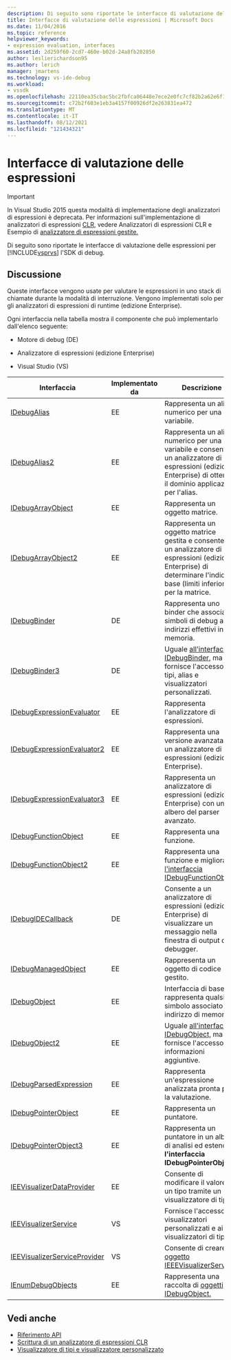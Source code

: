 ```yaml
---
description: Di seguito sono riportate le interfacce di valutazione delle espressioni per Visual Studio Debugging SDK.
title: Interfacce di valutazione delle espressioni | Microsoft Docs
ms.date: 11/04/2016
ms.topic: reference
helpviewer_keywords:
- expression evaluation, interfaces
ms.assetid: 2d259f60-2cd7-460e-b02d-24a8fb202850
author: leslierichardson95
ms.author: lerich
manager: jmartens
ms.technology: vs-ide-debug
ms.workload:
- vssdk
ms.openlocfilehash: 22110ea35cbac5bc2fbfca06448e7ece2e0fc7cf82b2a62e6f1d0ee835d38eae
ms.sourcegitcommit: c72b2f603e1eb3a4157f00926df2e263831ea472
ms.translationtype: MT
ms.contentlocale: it-IT
ms.lasthandoff: 08/12/2021
ms.locfileid: "121434321"
---
```

# <a name="expression-evaluation-interfaces"></a>Interfacce di valutazione delle espressioni
> [!IMPORTANT]
> In Visual Studio 2015 questa modalità di implementazione degli analizzatori di espressioni è deprecata. Per informazioni sull'implementazione di analizzatori di espressioni [CLR,](https://github.com/Microsoft/ConcordExtensibilitySamples/wiki/CLR-Expression-Evaluators) vedere Analizzatori di espressioni CLR e Esempio di [analizzatore di espressioni gestite.](https://github.com/Microsoft/ConcordExtensibilitySamples/wiki/Managed-Expression-Evaluator-Sample)

 Di seguito sono riportate le interfacce di valutazione delle espressioni per [!INCLUDE[vsprvs](../../../code-quality/includes/vsprvs_md.md)] l'SDK di debug.

## <a name="discussion"></a>Discussione
 Queste interfacce vengono usate per valutare le espressioni in uno stack di chiamate durante la modalità di interruzione. Vengono implementati solo per gli analizzatori di espressioni di runtime (edizione Enterprise).

 Ogni interfaccia nella tabella mostra il componente che può implementarlo dall'elenco seguente:

- Motore di debug (DE)

- Analizzatore di espressioni (edizione Enterprise)

- Visual Studio (VS)

|Interfaccia|Implementato da|Descrizione|
|---------------|--------------------|-----------------|
|[IDebugAlias](../../../extensibility/debugger/reference/idebugalias.md)|EE|Rappresenta un alias numerico per una variabile.|
|[IDebugAlias2](../../../extensibility/debugger/reference/idebugalias2.md)|EE|Rappresenta un alias numerico per una variabile e consente a un analizzatore di espressioni (edizione Enterprise) di ottenere il dominio applicazione per l'alias.|
|[IDebugArrayObject](../../../extensibility/debugger/reference/idebugarrayobject.md)|EE|Rappresenta un oggetto matrice.|
|[IDebugArrayObject2](../../../extensibility/debugger/reference/idebugarrayobject2.md)|EE|Rappresenta un oggetto matrice gestita e consente a un analizzatore di espressioni (edizione Enterprise) di determinare l'indice di base (limiti inferiori) per la matrice.|
|[IDebugBinder](../../../extensibility/debugger/reference/idebugbinder.md)|DE|Rappresenta uno binder che associa i simboli di debug agli indirizzi effettivi in memoria.|
|[IDebugBinder3](../../../extensibility/debugger/reference/idebugbinder3.md)|DE|Uguale [all'interfaccia IDebugBinder,](../../../extensibility/debugger/reference/idebugbinder.md) ma fornisce l'accesso a tipi, alias e visualizzatori personalizzati.|
|[IDebugExpressionEvaluator](../../../extensibility/debugger/reference/idebugexpressionevaluator.md)|EE|Rappresenta l'analizzatore di espressioni.|
|[IDebugExpressionEvaluator2](../../../extensibility/debugger/reference/idebugexpressionevaluator2.md)|EE|Rappresenta una versione avanzata di un analizzatore di espressioni (edizione Enterprise).|
|[IDebugExpressionEvaluator3](../../../extensibility/debugger/reference/idebugexpressionevaluator3.md)|EE|Rappresenta un analizzatore di espressioni (edizione Enterprise) con un albero del parser avanzato.|
|[IDebugFunctionObject](../../../extensibility/debugger/reference/idebugfunctionobject.md)|EE|Rappresenta una funzione.|
|[IDebugFunctionObject2](../../../extensibility/debugger/reference/idebugfunctionobject2.md)|EE|Rappresenta una funzione e migliora [l'interfaccia IDebugFunctionObject.](../../../extensibility/debugger/reference/idebugfunctionobject.md)|
|[IDebugIDECallback](../../../extensibility/debugger/reference/idebugidecallback.md)|DE|Consente a un analizzatore di espressioni (edizione Enterprise) di visualizzare un messaggio nella finestra di output del debugger.|
|[IDebugManagedObject](../../../extensibility/debugger/reference/idebugmanagedobject.md)|EE|Rappresenta un oggetto di codice gestito.|
|[IDebugObject](../../../extensibility/debugger/reference/idebugobject.md)|EE|Interfaccia di base che rappresenta qualsiasi simbolo associato a un indirizzo di memoria.|
|[IDebugObject2](../../../extensibility/debugger/reference/idebugobject2.md)|EE|Uguale [all'interfaccia IDebugObject,](../../../extensibility/debugger/reference/idebugobject.md) ma fornisce l'accesso a informazioni aggiuntive.|
|[IDebugParsedExpression](../../../extensibility/debugger/reference/idebugparsedexpression.md)|EE|Rappresenta un'espressione analizzata pronta per la valutazione.|
|[IDebugPointerObject](../../../extensibility/debugger/reference/idebugpointerobject.md)|EE|Rappresenta un puntatore.|
|[IDebugPointerObject3](../../../extensibility/debugger/reference/idebugpointerobject3.md)|EE|Rappresenta un puntatore in un albero di analisi ed estende **l'interfaccia IDebugPointerObject.**|
|[IEEVisualizerDataProvider](../../../extensibility/debugger/reference/ieevisualizerdataprovider.md)|EE|Consente di modificare il valore di un tipo tramite un visualizzatore di tipi.|
|[IEEVisualizerService](../../../extensibility/debugger/reference/ieevisualizerservice.md)|VS|Fornisce l'accesso ai visualizzatori personalizzati e ai visualizzatori di tipi.|
|[IEEVisualizerServiceProvider](../../../extensibility/debugger/reference/ieevisualizerserviceprovider.md)|VS|Consente di creare un [oggetto IEEEVisualizerService.](../../../extensibility/debugger/reference/ieevisualizerservice.md)|
|[IEnumDebugObjects](../../../extensibility/debugger/reference/ienumdebugobjects.md)|EE|Rappresenta una raccolta di [oggetti IDebugObject.](../../../extensibility/debugger/reference/idebugobject.md)|

## <a name="see-also"></a>Vedi anche
- [Riferimento API](../../../extensibility/debugger/reference/api-reference-visual-studio-debugging.md)
- [Scrittura di un analizzatore di espressioni CLR](../../../extensibility/debugger/writing-a-common-language-runtime-expression-evaluator.md)
- [Visualizzatore di tipi e visualizzatore personalizzato](../../../extensibility/debugger/type-visualizer-and-custom-viewer.md)
